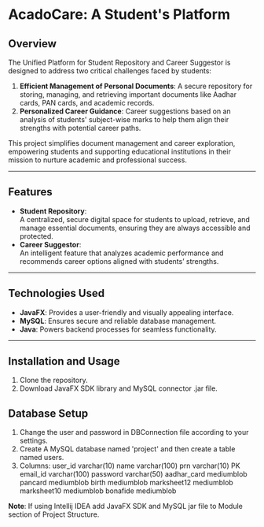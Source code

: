 # AcadoCare: A Student's Platform

## Overview
The Unified Platform for Student Repository and Career Suggestor is designed to address two critical challenges faced by students:  
1. **Efficient Management of Personal Documents**: A secure repository for storing, managing, and retrieving important documents like Aadhar cards, PAN cards, and academic records.  
2. **Personalized Career Guidance**: Career suggestions based on an analysis of students' subject-wise marks to help them align their strengths with potential career paths.

This project simplifies document management and career exploration, empowering students and supporting educational institutions in their mission to nurture academic and professional success.

---

## Features
- **Student Repository**:  
  A centralized, secure digital space for students to upload, retrieve, and manage essential documents, ensuring they are always accessible and protected.  
- **Career Suggestor**:  
  An intelligent feature that analyzes academic performance and recommends career options aligned with students’ strengths.

---

## Technologies Used
- **JavaFX**: Provides a user-friendly and visually appealing interface.  
- **MySQL**: Ensures secure and reliable database management.  
- **Java**: Powers backend processes for seamless functionality.

---

## Installation and Usage
1. Clone the repository.
2. Download JavaFX SDK library and MySQL connector .jar file.

## Database Setup
1. Change the user and password in DBConnection file according to your settings.
2. Create A MySQL database named 'project' and then create a table named users.
3. Columns:
user_id varchar(10) 
name varchar(100) 
prn varchar(10) PK 
email_id varchar(100) 
password varchar(50) 
aadhar_card mediumblob 
pancard mediumblob 
birth mediumblob 
marksheet12 mediumblob 
marksheet10 mediumblob 
bonafide mediumblob

**Note**: If using Intellij IDEA add JavaFX SDK and MySQL jar file to Module section of Project Structure.

 
